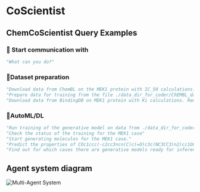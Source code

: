 # CoScientist

## ChemCoScientist Query Examples

### 🧪 Start communication with
```python
"What can you do?"
```
### 🧪Dataset preparation
```python
"Download data from ChemBL on the MEK1 protein with IC_50 calculations. Be sure to prepare them for training - remove junk data"
"Prepare data for training from the file ./data_dir_for_coder/ChEMBL_data.xlsx - delete all values ​​where docking_score > -6."
"Download data from BindingDB on MEK1 protein with Ki calculations. Remove junk data."
```
### 🧪AutoML/DL
```python
"Run training of the generative model on data from ./data_dir_for_coder/processed_MEK1_IC50_data.xlsx , specify the IC50 target, name the case MEK1."
"Check the status of the training for the MEK1 case"
"Start generating molecules for the MEK1 case."
"Predict the properties of COc1ccc(-c2cc3ncn(C)c(=O)c3c(NC3CC3)n2)cc1OC using the MEK1 ml model."
"Find out for which cases there are generative models ready for inference?"
```
## Agent system diagram
![Multi-Agent System](https://github.com/ITMO-NSS-team/CoScientist/tree/main/ChemCoScientist/diagram.png)







